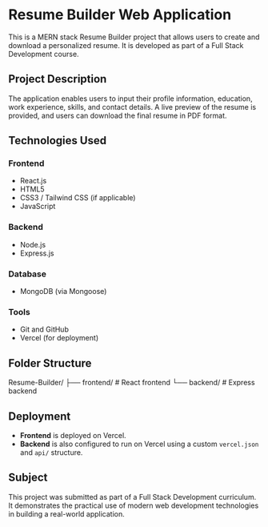 # Resume Builder Web Application

This is a MERN stack Resume Builder project that allows users to create and download a personalized resume. It is developed as part of a Full Stack Development course.

## Project Description

The application enables users to input their profile information, education, work experience, skills, and contact details. A live preview of the resume is provided, and users can download the final resume in PDF format.

## Technologies Used

### Frontend
- React.js
- HTML5
- CSS3 / Tailwind CSS (if applicable)
- JavaScript

### Backend
- Node.js
- Express.js

### Database
- MongoDB (via Mongoose)

### Tools
- Git and GitHub
- Vercel (for deployment)

## Folder Structure

Resume-Builder/
├── frontend/ # React frontend
└── backend/ # Express backend


## Deployment

- **Frontend** is deployed on Vercel.
- **Backend** is also configured to run on Vercel using a custom `vercel.json` and `api/` structure.

## Subject

This project was submitted as part of a Full Stack Development curriculum. It demonstrates the practical use of modern web development technologies in building a real-world application.
